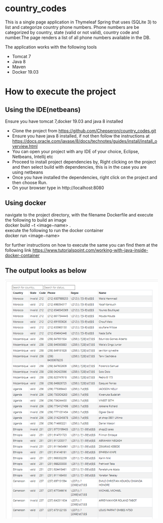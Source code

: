 # country_codes

This is a single page application in Thymeleaf Spring that uses (SQLite 3) to list and categorize country phone numbers. Phone numbers are be categorized by country, state (valid or not valid), country code and number.The page renders a list of all phone numbers available in the DB.<br/> 

The application works with the following tools 
* Tomcat 7
* Java 8
* Maven 
* Docker 19.03

# How to execute the project #
## Using the IDE(netbeans) ##

Ensure you have tomcat 7,docker 19.03 and java 8 installed

* Clone the project from https://github.com/Chepseron/country_codes.git
* Ensure you have java 8 installed, if not then follow the instructions at https://docs.oracle.com/javase/8/docs/technotes/guides/install/install_overview.html
* You can open your project with any IDE of your choice, Eclipse, Netbeans, Intellij etc
* Proceed to install project dependencies by, Right clicking on the project and then select build with dependencies, this is in the case you are using netbeans
* Once you have installed the dependencies, right click on the project and then choose Run.
* On your browser type in http://localhost:8080 

## Using docker ##

navigate to the project directory, with the filename Dockerfile and execute the following to build an image 
<br/>
docker build −t <image−name> .
<br/>
execute the following to run the docker container 
<br/>
docker run <image−name>

for further instructions on how to execute the same you can find them at the following link https://www.tutorialspoint.com/working-with-java-inside-docker-container


## The output looks as below ## 

![Screenshot](screenshot.PNG)
